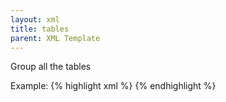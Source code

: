 ```yaml
---
layout: xml
title: tables
parent: XML Template
---
```

Group all the tables

Example:
{% highlight xml %}
    <tables>
        <table>
{% endhighlight %}

